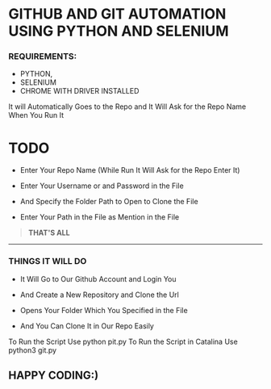 
# GITHUB AND GIT AUTOMATION USING PYTHON AND SELENIUM


### REQUIREMENTS:
  * PYTHON,
  * SELENIUM
  * CHROME WITH DRIVER INSTALLED
  
  
 It will Automatically Goes to the Repo and It Will Ask for the Repo Name When You Run It 
 
 # TODO
 
 * Enter Your Repo Name (While Run It Will Ask for the Repo Enter It)
 
 * Enter Your Username or and Password in the File
 
 * And Specify the Folder Path to Open to Clone the File
 
 * Enter Your Path in the File as Mention in the File
 
 > **THAT'S ALL** 
 
 ___
 
### THINGS IT WILL DO 
 
 
* It Will Go to Our Github Account and Login You 

 
* And Create a New Repository and Clone the Url
 
* Opens Your Folder Which You Specified in the File 

* And You Can Clone It in Our Repo Easily 
 
  
To Run the Script Use python pit.py
To Run the Script in Catalina Use python3 git.py
 
 
 
##  HAPPY CODING:)
   
